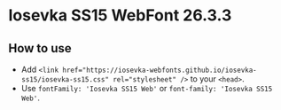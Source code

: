 # Iosevka SS15 WebFont 26.3.3

## How to use

- Add `<link href="https://iosevka-webfonts.github.io/iosevka-ss15/iosevka-ss15.css" rel="stylesheet" />` to your `<head>`.
- Use `fontFamily: 'Iosevka SS15 Web'` or `font-family: 'Iosevka SS15 Web'`.
